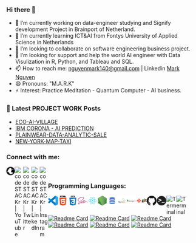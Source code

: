 ### Hi there 👋

- 🔭 I’m currently working on data-engineer studying and Signify development Project in Brainport of Netherland. 
- 🌱 I’m currently learning ICT&AI from Fontys University of Applied Science in Netherlands
- 👯 I’m looking to collaborate on software engineering business project.
- 🤔 I’m looking for support and help the world AI engineer with Data Visulization in R, Python, and Tableau and SQL. 
- 📫 How to reach me: nguyenmark140@gmail.com | Linkedin [Mark Nguyen](https://www.linkedin.com/in/mark-nguyen140/)
- 😄 Pronouns: "M.A.R.K" 
- ⚡ Interest: Practice Meditation - Quantum Computer - AI business.


### 📕 Latest PROJECT WORK Posts
- [ECO-AI-VILLAGE](https://github.com/MarkRichers/ECO-Villages-AI-Project)
- [IBM CORONA - AI PREDICTION](https://github.com/MarkRichers/Corona-IBM-Research) 
- [PLAINWEAR-DATA-ANALYTIC-SALE](https://github.com/MarkRichers/Fashion-Sale-PowerBi-Analytic)
- [NEW-YORK-MAP-TAXI](https://github.com/MarkRichers/NYC-TRIPS-AI-DATA-PROJECT)


### Connect with me:

<img align="left" alt="codeSTACKr.com" width="22px" src="https://raw.githubusercontent.com/iconic/open-iconic/master/svg/globe.svg" />
<img align="left" alt="codeSTACKr | YouTube" width="22px" src="https://cdn.jsdelivr.net/npm/simple-icons@v3/icons/youtube.svg" />
<img align="left" alt="codeSTACKr | Twitter" width="22px" src="https://cdn.jsdelivr.net/npm/simple-icons@v3/icons/twitter.svg" />
<img align="left" alt="codeSTACKr | LinkedIn" width="22px" src="https://cdn.jsdelivr.net/npm/simple-icons@v3/icons/linkedin.svg" />
<img align="left" alt="codeSTACKr | Instagram" width="22px" src="https://cdn.jsdelivr.net/npm/simple-icons@v3/icons/instagram.svg" />

<br />

### Programming Languages:

<img align="left" alt="Visual Studio Code" width="26px" src="https://raw.githubusercontent.com/github/explore/80688e429a7d4ef2fca1e82350fe8e3517d3494d/topics/visual-studio-code/visual-studio-code.png" />
<img align="left" alt="HTML5" width="26px" src="https://raw.githubusercontent.com/github/explore/80688e429a7d4ef2fca1e82350fe8e3517d3494d/topics/html/html.png" />
<img align="left" alt="CSS3" width="26px" src="https://raw.githubusercontent.com/github/explore/80688e429a7d4ef2fca1e82350fe8e3517d3494d/topics/css/css.png" />
<img align="left" alt="Sass" width="26px" src="https://raw.githubusercontent.com/github/explore/80688e429a7d4ef2fca1e82350fe8e3517d3494d/topics/sass/sass.png" />
<img align="left" alt="React" width="26px" src="https://raw.githubusercontent.com/github/explore/80688e429a7d4ef2fca1e82350fe8e3517d3494d/topics/react/react.png" />
<img align="left" alt="Node.js" width="26px" src="https://raw.githubusercontent.com/github/explore/80688e429a7d4ef2fca1e82350fe8e3517d3494d/topics/nodejs/nodejs.png" />
<img align="left" alt="SQL" width="26px" src="https://raw.githubusercontent.com/github/explore/80688e429a7d4ef2fca1e82350fe8e3517d3494d/topics/sql/sql.png" />
<img align="left" alt="MySQL" width="26px" src="https://raw.githubusercontent.com/github/explore/80688e429a7d4ef2fca1e82350fe8e3517d3494d/topics/mysql/mysql.png" />
<img align="left" alt="MongoDB" width="26px" src="https://raw.githubusercontent.com/github/explore/80688e429a7d4ef2fca1e82350fe8e3517d3494d/topics/mongodb/mongodb.png" />
<img align="left" alt="Git" width="26px" src="https://raw.githubusercontent.com/github/explore/80688e429a7d4ef2fca1e82350fe8e3517d3494d/topics/git/git.png" />
<img align="left" alt="GitHub" width="26px" src="https://raw.githubusercontent.com/github/explore/78df643247d429f6cc873026c0622819ad797942/topics/github/github.png" />
<img align="left" alt="Terminal" width="26px" src="https://raw.githubusercontent.com/github/explore/80688e429a7d4ef2fca1e82350fe8e3517d3494d/topics/terminal/terminal.png" />
<img align="left" alt="Terminal" width="26px" src="https://github.com/jalbertsr/logo-badge-images/blob/master/img/rsz_apache.png?raw=true" />
<img align="left" alt="Terminal" width="26px" src="https://github.com/jalbertsr/logo-badge-images/blob/master/img/rsz_python.png?raw=true" />

<br />


[![Readme Card](https://github-readme-stats.vercel.app/api/pin/?username=MarkRichers&repo=ECO-Villages-AI-Project&theme=dark&hide_border=true&bg_color=444444)](https://github.com/MarkRichers/ECO-Villages-AI-Project)
[![Readme Card](https://github-readme-stats.vercel.app/api/pin/?username=MarkRichers&repo=Python-Covid19-Project-ML&theme=dark&hide_border=true&bg_color=444444)](https://github.com/MarkRichers/Python-Covid19-Project-ML)
[![Readme Card](https://github-readme-stats.vercel.app/api/pin/?username=MarkRichers&repo=Fashion-Sale-PowerBi-Analytic&theme=dark&hide_border=true&bg_color=444444)](https://github.com/MarkRichers/Fashion-Sale-PowerBi-Analytic)
[![Readme Card](https://github-readme-stats.vercel.app/api/pin/?username=MarkRichers&repo=Signify-DataEngineerProject&theme=dark&hide_border=true&bg_color=444444)](https://github.com/MarkRichers/Signify-DataEngineerProject)
[![Readme Card](https://github-readme-stats.vercel.app/api/pin/?username=MarkRichers&repo=NewYorkTaxi-DataScienceProject&theme=dark&hide_border=true&bg_color=444444)](https://github.com/MarkRichers/NewYorkTaxi-DataScienceProject)
[![Readme Card](https://github-readme-stats.vercel.app/api/pin/?username=MarkRichers&repo=SQLProject&theme=dark&hide_border=true&bg_color=444444)](https://github.com/MarkRichers/SQLProject)




<br>
<br />
<br />



